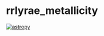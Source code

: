 # rrlyrae_metallicity

[![astropy](http://img.shields.io/badge/powered%20by-AstroPy-orange.svg?style=flat)](http://www.astropy.org/)
